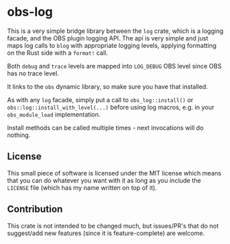 # obs-log
This is a very simple bridge library between the `log` crate, which is a
logging facade, and the OBS plugin logging API.
The api is very simple and just maps log calls to `blog` with appropriate
logging levels, applying formatting on the Rust side with a `format!` call.

Both `debug` and `trace` levels are mapped into `LOG_DEBUG` OBS level since
OBS has no trace level.

It links to the `obs` dynamic library, so make sure you have that installed.

As with any `log` facade, simply put a call to `obs_log::install()` or 
`obs::log::install_with_level(...)` before using log macros, e.g. in your
`obs_module_load` implementation.

Install methods can be called multiple times - next invocations will do nothing.

## License
This small piece of software is licensed under the MIT license which means that
you can do whatever you want with it as long as you include the `LICENSE` file
(which has my name written on top of it).

## Contribution
This crate is not intended to be changed much, but issues/PR's that do not
suggest/add new features (since it is feature-complete) are welcome.
